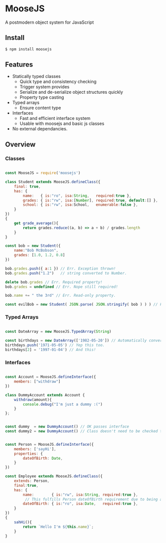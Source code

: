 # MooseJS
A postmodern object system for JavaScript

## Install
```sh
$ npm install moosejs
```

## Features
* Statically typed classes
  * Quick type and consistency checking
  * Trigger system provides
  * Serialize and de-serialize object structures quickly
  * Property type casting
* Typed arrays
  * Ensure content type
* Interfaces
  * Fast and efficient interface system
  * Usable with moosejs and basic js classes
* No external dependancies.

## Overview

### Classes

```js

const MooseJS = require('moosejs')

class Student extends MooseJS.defineClass({
	final: true,
	has: {
		name:   { is:"ro", isa:String,   required:true },
		grades: { is:"rw", isa:[Number], required:true, default:[] },
		school: { is:"rw", isa:School,   enumerable:false },
	}
})
{
	get grade_average(){
		return grades.reduce((a, b) => a + b) / grades.length
	}
}

const bob = new Student({
	name:"Bob McBobson",
	grades: [1.0, 1.2, 0.8]
})

bob.grades.push({ a:1 }) // Err. Exception thrown!
bob.grades.push("1.2")   // string converted to Number.

delete bob.grades // Err. Required property!
bob.grades = undefined // Err. Nope still required!

bob.name += " the 3rd" // Err. Read-only property.

const evilBob = new Student( JSON.parse( JSON.stringify( bob ) ) ) // Fully copied class

```

### Typed Arrays

```js

const DateArray = new MooseJS.TypedArray(String)

const birthdays = new DateArray(['1982-05-20']) // Automatically converted.
birthdays.push('1971-05-05') // Yep this too.
birthdays[2] = '1997-01-04') // And this!

```

### Interfaces

```js

const Account = MooseJS.defineInterface({
	members: ["withdraw"]
})

class DummyAccount extends Account {
	withdraw(amount){
		console.debug("I'm just a dummy :(")
	}
};


const dummy  = new DummyAccount() // OK passes interface
const dummy2 = new DummyAccount() // Class doesn't need to be checked twice thanks to caching.


const Person = MooseJS.defineInterface({
	members: ['sayHi'],
	properties: {
		dateOfBirth: Date,
	}
})

const Employee extends MooseJS.defineClass({
	extends: Person,
	final:true,
	has: {
		name:        { is:"rw", isa:String, required:true },
		 // This fulfills Person dateOfBirth requirement due to being a required Date of the correct name.
		dateOfBirth: { is:"ro", isa:Date,   required:true },
	}
})
{
	sahHi(){
		return `Hello I'm ${this.name}`;
	}
}

```

